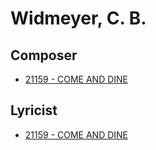 # Widmeyer, C. B.

## Composer

- [21159 - COME AND DINE](/hymns/21159.md)

## Lyricist

- [21159 - COME AND DINE](/hymns/21159.md)

